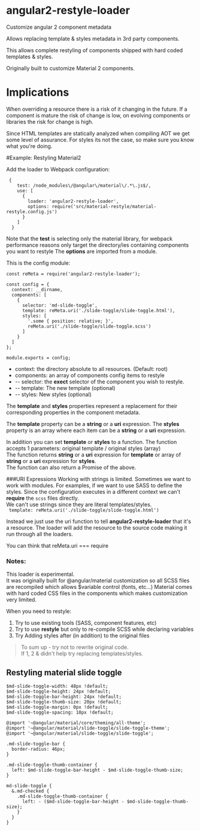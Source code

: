 # angular2-restyle-loader
Customize angular 2 component metadata

Allows replacing template & styles metadata in 3rd party components.

This allows complete restyling of components shipped with hard coded templates & styles.

Originally built to customize Material 2 components.

# Implications
When overriding a resource there is a risk of it changing in the future.
If a component is mature the risk of change is low, on evolving components or libraries the risk for change is high.

Since HTML templates are statically analyzed when compiling AOT we get some level of assurance.
For styles its not the case, so make sure you know what you're doing.

#Example: Restyling Material2

Add the loader to Webpack configuration:
```
 {
    test: /node_modules\/@angular\/material\/.*\.js$/,
    use: [
      {
        loader: 'angular2-restyle-loader',
        options: require('src/material-restyle/material-restyle.config.js')
      }
    ]
  }
```

Note that the **test** is selecting only the material library, for webpack performance reasons only target the directory/ies containing components you want to restyle
The **options** are imported from a module.

This is the config module:
```
const reMeta = require('angular2-restyle-loader');

const config = {
  context: __dirname,
  components: [
    {
      selector: 'md-slide-toggle',
      template: reMeta.uri('./slide-toggle/slide-toggle.html'),
      styles: [
        '.some { position: relative; }',
        reMeta.uri('./slide-toggle/slide-toggle.scss')
      ]
    }
  ]
};

module.exports = config;
```

  - context: the directory absolute to all resources. (Default: root)
  - components: an array of components config items to restyle
  - -- selector: the **exect** selector of the component you wish to restyle.
  - -- template: The new template (optional)
  - -- styles: New styles (optional)

The **template** and **styles** properties represent a replacement for
their corresponding properties in the component metadata.

The **template** property can be a **string** or a **uri** expression.
The **styles** property is an array where each item can be a **string** or a **uri** expression.

In addition you can set **template** or **styles** to a function.
The function accepts 1 parameters: original template / original styles (array)  
The function returns **string** or a **uri** expression for **template** or array of **string** or a **uri** expression for **styles**.  
The function can also return a Promise of the above.

###URI Expressions
Working with strings is limited. Sometimes we want to work with modules.
For examples, if we want to use SASS to define the styles.
Since the configuration executes in a different context we can't **require** the `scss` files directly.  
We can't use strings since they are literal templates/styles.  
` template: reMeta.uri('./slide-toggle/slide-toggle.html')`  

Instead we just use the uri function to tell **angular2-restyle-loader** that it's a resource.
The loader will add the resource to the source code making it run through all the loaders.

You can think that reMeta.uri === require

### Notes:
This loader is experimental.  
It was originally built for @angular/material customization so all SCSS files are recompiled which allows $variable control (fonts, etc...)
Material comes with hard coded CSS files in the components which makes customization very limited.

When you need to restyle:
  1) Try to use existing tools (SASS, component features, etc)
  2) Try to use **restyle** but only to re-compile SCSS while declaring variables
  3) Try Adding styles after (in addition) to the original files
  
> To sum up - try not to rewrite original code.  
If 1, 2 & didn't help try replacing templates/styles.  

## Restyling material slide toggle
```
$md-slide-toggle-width: 48px !default;
$md-slide-toggle-height: 24px !default;
$md-slide-toggle-bar-height: 24px !default;
$md-slide-toggle-thumb-size: 20px !default;
$md-slide-toggle-margin: 0px !default;
$md-slide-toggle-spacing: 10px !default;

@import '~@angular/material/core/theming/all-theme';
@import '~@angular/material/slide-toggle/slide-toggle-theme';
@import '~@angular/material/slide-toggle/slide-toggle';

.md-slide-toggle-bar {
  border-radius: 46px;
}

.md-slide-toggle-thumb-container {
  left: $md-slide-toggle-bar-height - $md-slide-toggle-thumb-size;
}

md-slide-toggle {
  &.md-checked {
    .md-slide-toggle-thumb-container {
      left: - ($md-slide-toggle-bar-height - $md-slide-toggle-thumb-size);
    }
  }
}
```